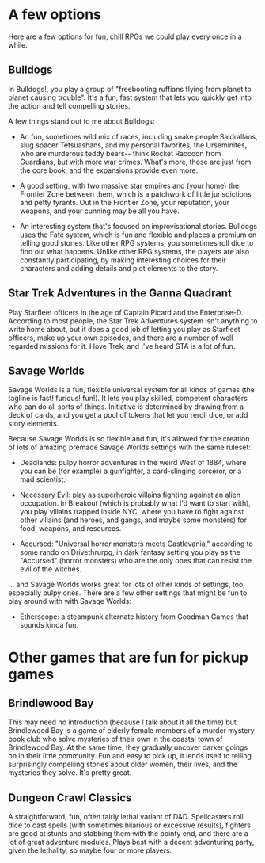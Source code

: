 # A few options

Here are a few options for fun, chill RPGs we could play every once in a while. 

## Bulldogs

In Bulldogs!, you play a group of "freebooting ruffians flying from planet to planet causing trouble". It's a fun, fast system that lets you quickly get into the action and tell compelling stories. 

A few things stand out to me about Bulldogs: 

- An fun, sometimes wild mix of races, including snake people Saldrallans, slug spacer Tetsuashans, and my personal favorites, the Urseminites, who are murderous teddy bears-- think Rocket Raccoon from Guardians, but with more war crimes. What's more, those are just from the core book, and the expansions provide even more. 

- A good setting, with two massive star empires and (your home) the Frontier Zone between them, which is a patchwork of little jurisdictions and petty tyrants. Out in the Frontier Zone, your reputation, your weapons, and your cunning may be all you have.   

- An interesting system that's focused on improvisational stories. Bulldogs uses the Fate system, which is fun and flexible and places a premium on telling good stories. Like other RPG systems, you sometimes roll dice to find out what happens. Unlike other RPG systems, the players are also constantly participating, by making interesting choices for their characters and adding details and plot elements to the story. 

## Star Trek Adventures in the Ganna Quadrant

Play Starfleet officers in the age of Captain Picard and the Enterprise-D. According to most people, the Star Trek Adventures system isn't anything to write home about, but it does a good job of letting you play as Starfleet officers, make up your own episodes, and there are a number of well regarded missions for it. I love Trek, and I've heard STA is a lot of fun. 

## Savage Worlds

Savage Worlds is a fun, flexible universal system for all kinds of games (the tagline is fast! furious! fun!). It lets you play skilled, competent characters who can do all sorts of things. Initiative is determined by drawing from a deck of cards, and you get a pool of tokens that let you reroll dice, or add story elements. 

Because Savage Worlds is so flexible and fun, it's allowed for the creation of lots of amazing premade Savage Worlds settings with the same ruleset: 

- Deadlands: pulpy horror adventures in the weird West of 1884, where you can be (for example) a gunfighter, a card-slinging sorceror, or a mad scientist. 

- Necessary Evil: play as superheroic villains fighting against an alien occupation. In Breakout (which is probably what I'd want to start with), you play villains trapped inside NYC, where you have to fight against other villains (and heroes, and gangs, and maybe some monsters) for food, weapons, and resources. 

- Accursed: "Universal horror monsters meets Castlevania," according to some rando on Drivethrurpg, in  dark fantasy setting you play as the "Accursed" (horror monsters) who are the only ones that can resist the evil of the witches. 

... and Savage Worlds works great for lots of other kinds of settings, too, especially pulpy ones. There are a few other settings that might be fun to play around with with Savage Worlds: 

- Etherscope: a steampunk alternate history from Goodman Games that sounds kinda fun. 

# Other games that are fun for pickup games

## Brindlewood Bay

This may need no introduction (because I talk about it all the time) but Brindlewood Bay is a game of elderly female members of a murder mystery book club who solve mysteries of their own in the coastal town of Brindlewood Bay. At the same time, they gradually uncover darker goings on in their little community. Fun and easy to pick up, it lends itself to telling surprisingly compelling stories about older women, their lives, and the mysteries they solve. It's pretty great. 

## Dungeon Crawl Classics

A straightforward, fun, often fairly lethal variant of D&D. Spellcasters roll dice to cast spells (with sometimes hilarious or excessive results), fighters are good at stunts and stabbing them with the pointy end, and there are a lot of great adventure modules. Plays best with a decent adventuring party, given the lethality, so maybe four or more players. 
